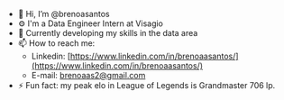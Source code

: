 - 👋 Hi, I’m @brenoasantos
- ⚙️ I'm a Data Engineer Intern at Visagio
- 🌱 Currently developing my skills in the data area
- 📫 How to reach me:
  - Linkedin: [https://www.linkedin.com/in/brenoaasantos/](https://www.linkedin.com/in/brenoaasantos/)
  - E-mail: brenoaas2@gmail.com
- ⚡ Fun fact: my peak elo in League of Legends is Grandmaster 706 lp.

<!---
brenoasantos/brenoasantos is a ✨ special ✨ repository because its `README.md` (this file) appears on your GitHub profile.
You can click the Preview link to take a look at your changes.
--->
